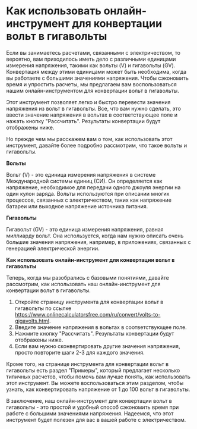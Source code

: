 Как использовать онлайн-инструмент для конвертации вольт в гигавольты
=====================================================================

Если вы занимаетесь расчетами, связанными с электричеством, то вероятно, вам приходилось иметь дело с различными единицами измерения напряжения, такими как вольты (V) и гигавольты (GV). Конвертация между этими единицами может быть необходима, когда вы работаете с большими значениями напряжения. Чтобы сэкономить время и упростить расчеты, мы предлагаем вам воспользоваться нашим онлайн-инструментом для конвертации вольт в гигавольты.

Этот инструмент позволяет легко и быстро перевести значения напряжения из вольт в гигавольты. Все, что вам нужно сделать, это ввести значение напряжения в вольтах в соответствующее поле и нажать кнопку "Рассчитать". Результаты конвертации будут отображены ниже.

Но прежде чем мы расскажем вам о том, как использовать этот инструмент, давайте более подробно рассмотрим, что такое вольты и гигавольты.

**Вольты**

Вольт (V) - это единица измерения напряжения в системе Международной системы единиц (СИ). Он определяется как напряжение, необходимое для передачи одного джоуля энергии на один кулон заряда. Вольты используются при описании многих процессов, связанных с электричеством, таких как напряжение батареи или выходное напряжение источника питания.

**Гигавольты**

Гигавольт (GV) - это единица измерения напряжения, равная миллиарду вольт. Она используется, когда нам нужно описать очень большие значения напряжения, например, в приложениях, связанных с генерацией электрической энергии.

**Как использовать онлайн-инструмент для конвертации вольт в гигавольты**

Теперь, когда мы разобрались с базовыми понятиями, давайте рассмотрим, как использовать наш онлайн-инструмент для конвертации вольт в гигавольты.

1. Откройте страницу инструмента для конвертации вольт в гигавольты по ссылке <https://www.onlinecalculatorsfree.com/ru/convert/volts-to-gigavolts.html>.
2. Введите значение напряжения в вольтах в соответствующее поле.
3. Нажмите кнопку "Рассчитать". Результаты конвертации будут отображены ниже.
4. Если вам нужно сконвертировать другие значения напряжения, просто повторите шаги 2-3 для каждого значения.

Кроме того, на странице инструмента для конвертации вольт в гигавольты есть раздел "Примеры", который предлагает несколько типичных расчетов, чтобы помочь вам лучше понять, как использовать этот инструмент. Вы можете воспользоваться этим разделом, чтобы узнать, как конвертировать напряжение от 1 до 100 вольт в гигавольты.

В заключение, наш онлайн-инструмент для конвертации вольт в гигавольты - это простой и удобный способ сэкономить время при работе с большими значениями напряжения. Надеемся, что этот инструмент будет полезен для вас в вашей работе с электричеством.